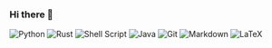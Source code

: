 ### Hi there 👋
<!-- [![ko-fi](https://ko-fi.com/img/githubbutton_sm.svg)](https://ko-fi.com/E1E7292K7) -->

![Python](https://img.shields.io/badge/python-3670A0?style=for-the-badge&logo=python&logoColor=ffdd54)
![Rust](https://img.shields.io/badge/rust-%23000000.svg?style=for-the-badge&logo=rust&logoColor=white)
![Shell Script](https://img.shields.io/badge/shell_script-%23121011.svg?style=for-the-badge&logo=gnu-bash&logoColor=white)
![Java](https://img.shields.io/badge/java-%23ED8B00.svg?style=for-the-badge&logo=java&logoColor=white)
![Git](https://img.shields.io/badge/git-%23F05033.svg?style=for-the-badge&logo=git&logoColor=white)
![Markdown](https://img.shields.io/badge/markdown-%23000000.svg?style=for-the-badge&logo=markdown&logoColor=white)
![LaTeX](https://img.shields.io/badge/latex-%23008080.svg?style=for-the-badge&logo=latex&logoColor=white)

<!--
//<p align="center"><img src="https://media1.tenor.com/images/b458c659ad844b06054d81b993b3fca1/tenor.gif?itemid=18688958" /></p>

//<p align="center">
//  <img src ="https://github-readme-stats.vercel.app/api?username=benfmiller&show_icons=true&count_private=true&theme=default&hide_border=true&hide=issues,contribs&include_all_commits=true">
//  <img src ="https://github-readme-stats.vercel.app/api/top-langs/?username=benfmiller&layout=compact&hide_border=true&langs_count=10&hide=jupyter%20notebook,tex,css,php">
//</p>)
-->
<!--
**benfmiller/benfmiller** is a ✨ _special_ ✨ repository because its `README.md` (this file) appears on your GitHub profile.

Here are some ideas to get you started:

- 🔭 I’m currently working on ...
- 🌱 I’m currently learning ...
- 👯 I’m looking to collaborate on ...
- 🤔 I’m looking for help with ...
- 💬 Ask me about ...
- 📫 How to reach me: ...
- 😄 Pronouns: ...
- ⚡ Fun fact: ...
-->
